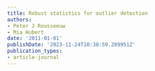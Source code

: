 ```yaml
---
title: Robust statistics for outlier detection
authors:
- Peter J Rousseeuw
- Mia Hubert
date: '2011-01-01'
publishDate: '2023-11-24T10:38:59.289951Z'
publication_types:
- article-journal
---
```

